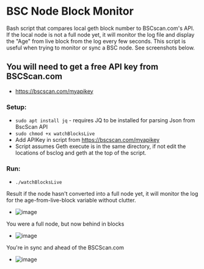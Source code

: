# BSC Node Block Monitor
Bash script that compares local geth block number to BSCscan.com's API. If the local node is not a full node yet, it will monitor the log file and display the "Age" from live block from the log every few seconds. This script is useful when trying to monitor or sync a BSC node. See screenshots below.

## You will need to get a free API key from BSCScan.com
- https://bscscan.com/myapikey

### Setup:
- ```sudo apt install jq``` - requires JQ to be installed for parsing Json from BscScan API
- ```sudo chmod +x watchBlocksLive```
- Add APIKey in script from https://bscscan.com/myapikey
- Script assumes Geth execute is in the same directory, if not edit the locations of bsclog and geth at the top of the script.

### Run:
- ```./watchBlocksLive```

Result if the node hasn't converted into a full node yet, it will monitor the log for the age-from-live-block variable without clutter.
- ![image](https://user-images.githubusercontent.com/28745523/117009256-8974ea00-acb9-11eb-8aa9-5bab9edbbf40.png)

You were a full node, but now behind in blocks
- ![image](https://user-images.githubusercontent.com/28745523/117009362-a7dae580-acb9-11eb-9c51-25fb5ad8a25a.png)

You're in sync and ahead of the BSCScan.com
- ![image](https://user-images.githubusercontent.com/28745523/117009521-da84de00-acb9-11eb-90a7-8e5e4a1abe48.png)
